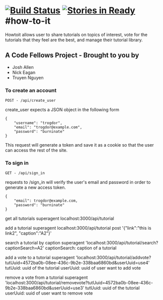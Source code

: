 [![Build Status](https://travis-ci.org/MrAllen/how-to-it.svg?branch=master)](https://travis-ci.org/MrAllen/how-to-it)
[![Stories in Ready](https://badge.waffle.io/MrAllen/how-to-it.svg?label=ready&title=Ready)](http://waffle.io/MrAllen/how-to-it)
#how-to-it
==========

Howtoit allows user to share tutorials on topics of interest, vote for the
tutorials that they feel are the best, and manage their tutorial library.

## A Code Fellows Project - Brought to you by
* Josh Allen
* Nick Eagan
* Truyen Nguyen

### To create an account

```
POST - /api/create_user
```
create_user expects a JSON object in the following form

```
{
	"username": "trogdor",
	"email": "trogdor@example.com",
	"password": "burninate"
}

```

This request will generate a token and save it as a cookie so that the user
can access the rest of the site.

### To sign in

```
GET - /api/sign_in
```
requests to /sign_in will verify the user's email and password in order to
generate a new access token.

```
{
	"email": trogdor@example.com,
	"password": "burninate"
}
```

get all tutorials
	superagent localhost:3000/api/tutorial

add a tutorial
	superagent localhost:3000/api/tutorial post '{"link":"this is link2", "caption":"A2"}'

search a tutorial by caption
	superagent 'localhost:3000/api/tutorial/search?captionSearch=A2'
	captionSearch: caption of a tutorial

add a vote to a tutorial
	superagent 'localhost:3000/api/tutorial/addvote?tutUuid=4572ba0b-08ee-436c-9b2e-338baa6860bd&userUuid=use4'
	tutUuid: uuid of the tutorial
	userUuid: uuid of user want to add vote

remove a vote from a tutorial
	superagent 'localhost:3000/api/tutorial/removevote?tutUuid=4572ba0b-08ee-436c-9b2e-338baa6860bd&userUuid=use3'
	tutUuid: uuid of the tutorial
	userUuid: uuid of user want to remove vote
```
